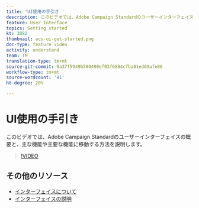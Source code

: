 ```yaml
---
title: 'UI使用の手引き '
description: このビデオでは、Adobe Campaign Standardのユーザーインターフェイス、主な機能、およびコア機能の概要を説明します。
feature: User Interface
topics: Getting started
kt: 3882
thumbnail: acs-ui-get-started.png
doc-type: feature video
activity: understand
team: TM
translation-type: tm+mt
source-git-commit: 0a37f5949b580490ef03f6884cfba01ed09afe86
workflow-type: tm+mt
source-wordcount: '81'
ht-degree: 20%

---
```



# UI使用の手引き

このビデオでは、Adobe Campaign Standardのユーザーインターフェイスの概要と、主な機能や主要な機能に移動する方法を説明します。

>[!VIDEO](https://video.tv.adobe.com/v/18469?quality=12)

## その他のリソース

* [インターフェイスについて](https://docs.adobe.com/content/help/en/campaign-standard/using/getting-started/discovering-the-interface/about-the-interface.html)
* [インターフェイスの説明](https://docs.adobe.com/content/help/ja-JP/campaign-standard/using/getting-started/discovering-the-interface/interface-description.html)
